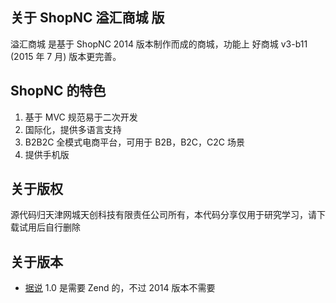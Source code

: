 ## 关于 ShopNC 溢汇商城 版
溢汇商城 是基于 ShopNC 2014 版本制作而成的商城，功能上 好商城 v3-b11 (2015 年 7 月) 版本更完善。  

## ShopNC 的特色
1. 基于 MVC 规范易于二次开发
2. 国际化，提供多语言支持
3. B2B2C 全模式电商平台，可用于 B2B，B2C，C2C 场景
4. 提供手机版

## 关于版权 
源代码归天津网城天创科技有限责任公司所有，本代码分享仅用于研究学习，请下载试用后自行删除

## 关于版本
* [据说](http://down.chinaz.com/soft/36596.htm) 1.0 是需要 Zend 的，不过 2014 版本不需要

